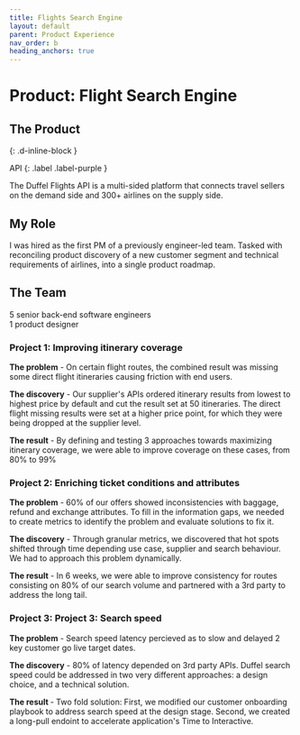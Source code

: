 ```yaml
---
title: Flights Search Engine
layout: default
parent: Product Experience
nav_order: b
heading_anchors: true
---
```


# Product: Flight Search Engine

## The Product
{: .d-inline-block }

API
{: .label .label-purple }


The Duffel Flights API is a multi-sided platform that connects travel sellers on the demand side and 300+ airlines on the supply side.

## My Role
I was hired as the first PM of a previously engineer-led team. Tasked with reconciling product discovery of a new customer segment and technical requirements of airlines, into a single product roadmap.

## The Team
5 senior back-end software engineers <br>
1 product designer

### Project 1: Improving itinerary coverage
<div class="code-example" markdown="1">

<strong>The problem</strong> - On certain flight routes, the combined result was missing some direct flight itineraries causing friction with end users.

<strong> The discovery</strong> - Our supplier's APIs ordered itinerary results from lowest to highest price by default and cut the result set at 50 itineraries. The direct flight missing results were set at a higher price point, for which they were being dropped at the supplier level.

<strong> The result</strong> - By defining and testing 3 approaches towards maximizing itinerary coverage, we were able to improve coverage on these cases, from 80% to 99%
</div>

### Project 2: Enriching ticket conditions and attributes
<div class="code-example" markdown="1">
<strong>The problem</strong>  - 60% of our offers showed inconsistencies with baggage, refund and exchange attributes. To fill in the information gaps, we needed to create metrics to identify the problem and evaluate solutions to fix it.

<strong>The discovery</strong>  - Through granular metrics, we discovered that hot spots shifted through time depending use case, supplier and search behaviour. We had to approach this problem dynamically.

<strong>The result</strong>  - In 6 weeks, we were able to improve consistency for routes consisting on 80% of our search volume and partnered with a 3rd party to address the long tail.
</div>

### Project 3: Project 3: Search speed
<div class="code-example" markdown="1">

<strong>The problem</strong> - Search speed latency percieved as to slow and delayed 2 key customer go live target dates.

<strong>The discovery</strong> - 80% of latency depended on 3rd party APIs. Duffel search speed could be addressed in two very different approaches: a design choice, and a technical solution.

<strong>The result </strong> - Two fold solution: First, we modified our customer onboarding playbook to address search speed at the design stage. Second, we created a long-pull endoint to accelerate application's Time to Interactive.

</div>